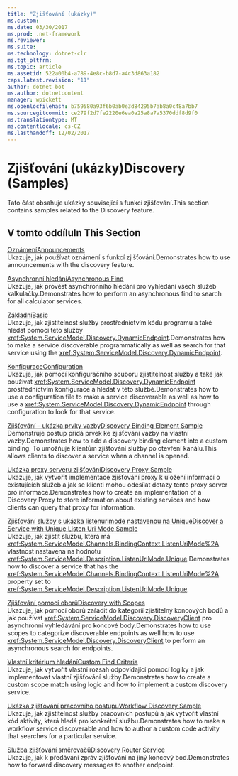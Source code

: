 ```yaml
---
title: "Zjišťování (ukázky)"
ms.custom: 
ms.date: 03/30/2017
ms.prod: .net-framework
ms.reviewer: 
ms.suite: 
ms.technology: dotnet-clr
ms.tgt_pltfrm: 
ms.topic: article
ms.assetid: 522a00b4-a789-4e8c-b8d7-a4c3d863a182
caps.latest.revision: "11"
author: dotnet-bot
ms.author: dotnetcontent
manager: wpickett
ms.openlocfilehash: b759580a93f6b0ab0e3d84295b7ab8a0c48a7bb7
ms.sourcegitcommit: ce279f2d7fe2220e6ea0a25a8a7a5370ddf8d9f0
ms.translationtype: MT
ms.contentlocale: cs-CZ
ms.lasthandoff: 12/02/2017
---
```

# <a name="discovery-samples"></a><span data-ttu-id="7762d-102">Zjišťování (ukázky)</span><span class="sxs-lookup"><span data-stu-id="7762d-102">Discovery (Samples)</span></span>
<span data-ttu-id="7762d-103">Tato část obsahuje ukázky související s funkcí zjišťování.</span><span class="sxs-lookup"><span data-stu-id="7762d-103">This section contains samples related to the Discovery feature.</span></span>  
  
## <a name="in-this-section"></a><span data-ttu-id="7762d-104">V tomto oddílu</span><span class="sxs-lookup"><span data-stu-id="7762d-104">In This Section</span></span>  
 [<span data-ttu-id="7762d-105">Oznámení</span><span class="sxs-lookup"><span data-stu-id="7762d-105">Announcements</span></span>](../../../../docs/framework/wcf/samples/announcements-sample.md)  
 <span data-ttu-id="7762d-106">Ukazuje, jak používat oznámení s funkcí zjišťování.</span><span class="sxs-lookup"><span data-stu-id="7762d-106">Demonstrates how to use announcements with the discovery feature.</span></span>  
  
 [<span data-ttu-id="7762d-107">Asynchronní hledání</span><span class="sxs-lookup"><span data-stu-id="7762d-107">Asynchronous Find</span></span>](../../../../docs/framework/wcf/samples/asynchronous-find-sample.md)  
 <span data-ttu-id="7762d-108">Ukazuje, jak provést asynchronního hledání pro vyhledání všech služeb kalkulačky.</span><span class="sxs-lookup"><span data-stu-id="7762d-108">Demonstrates how to perform an asynchronous find to search for all calculator services.</span></span>  
  
 [<span data-ttu-id="7762d-109">Základní</span><span class="sxs-lookup"><span data-stu-id="7762d-109">Basic</span></span>](../../../../docs/framework/wcf/samples/basic-sample.md)  
 <span data-ttu-id="7762d-110">Ukazuje, jak zjistitelnost služby prostřednictvím kódu programu a také hledat pomocí této služby <xref:System.ServiceModel.Discovery.DynamicEndpoint>.</span><span class="sxs-lookup"><span data-stu-id="7762d-110">Demonstrates how to make a service discoverable programmatically as well as search for that service using the <xref:System.ServiceModel.Discovery.DynamicEndpoint>.</span></span>  
  
 [<span data-ttu-id="7762d-111">Konfigurace</span><span class="sxs-lookup"><span data-stu-id="7762d-111">Configuration</span></span>](../../../../docs/framework/wcf/samples/configuration-sample.md)  
 <span data-ttu-id="7762d-112">Ukazuje, jak pomocí konfiguračního souboru zjistitelnost služby a také jak používat <xref:System.ServiceModel.Discovery.DynamicEndpoint> prostřednictvím konfigurace a hledat v této službě.</span><span class="sxs-lookup"><span data-stu-id="7762d-112">Demonstrates how to use a configuration file to make a service discoverable as well as how to use a <xref:System.ServiceModel.Discovery.DynamicEndpoint> through configuration to look for that service.</span></span>  
  
 [<span data-ttu-id="7762d-113">Zjišťování – ukázka prvky vazby</span><span class="sxs-lookup"><span data-stu-id="7762d-113">Discovery Binding Element Sample</span></span>](../../../../docs/framework/wcf/samples/discovery-binding-element-sample.md)  
 <span data-ttu-id="7762d-114">Demonstruje postup přidá prvek ke zjišťování vazby na vlastní vazby.</span><span class="sxs-lookup"><span data-stu-id="7762d-114">Demonstrates how to add a discovery binding element into a custom binding.</span></span> <span data-ttu-id="7762d-115">To umožňuje klientům zjišťování služby po otevření kanálu.</span><span class="sxs-lookup"><span data-stu-id="7762d-115">This allows clients to discover a service when a channel is opened.</span></span>  
  
 [<span data-ttu-id="7762d-116">Ukázka proxy serveru zjišťování</span><span class="sxs-lookup"><span data-stu-id="7762d-116">Discovery Proxy Sample</span></span>](../../../../docs/framework/wcf/samples/discovery-proxy-sample.md)  
 <span data-ttu-id="7762d-117">Ukazuje, jak vytvořit implementace zjišťování proxy k uložení informací o existujících služeb a jak se klienti mohou odesílat dotazy tento proxy server pro informace.</span><span class="sxs-lookup"><span data-stu-id="7762d-117">Demonstrates how to create an implementation of a Discovery Proxy to store information about existing services and how clients can query that proxy for information.</span></span>  
  
 [<span data-ttu-id="7762d-118">Zjišťování služby s ukázka listenurimode nastavenou na Unique</span><span class="sxs-lookup"><span data-stu-id="7762d-118">Discover a Service with Unique Listen Uri Mode Sample</span></span>](../../../../docs/framework/wcf/samples/discover-a-service-with-unique-listen-uri-mode-sample.md)  
 <span data-ttu-id="7762d-119">Ukazuje, jak zjistit službu, která má <xref:System.ServiceModel.Channels.BindingContext.ListenUriMode%2A> vlastnost nastavena na hodnotu <xref:System.ServiceModel.Description.ListenUriMode.Unique>.</span><span class="sxs-lookup"><span data-stu-id="7762d-119">Demonstrates how to discover a service that has the <xref:System.ServiceModel.Channels.BindingContext.ListenUriMode%2A> property set to <xref:System.ServiceModel.Description.ListenUriMode.Unique>.</span></span>  
  
 [<span data-ttu-id="7762d-120">Zjišťování pomocí oborů</span><span class="sxs-lookup"><span data-stu-id="7762d-120">Discovery with Scopes</span></span>](../../../../docs/framework/wcf/samples/discovery-with-scopes-sample.md)  
 <span data-ttu-id="7762d-121">Ukazuje, jak pomocí oborů zařadit do kategorií zjistitelný koncových bodů a jak používat <xref:System.ServiceModel.Discovery.DiscoveryClient> pro asynchronní vyhledávání pro koncové body.</span><span class="sxs-lookup"><span data-stu-id="7762d-121">Demonstrates how to use scopes to categorize discoverable endpoints as well how to use <xref:System.ServiceModel.Discovery.DiscoveryClient> to perform an asynchronous search for endpoints.</span></span>  
  
 [<span data-ttu-id="7762d-122">Vlastní kritérium hledání</span><span class="sxs-lookup"><span data-stu-id="7762d-122">Custom Find Criteria</span></span>](../../../../docs/framework/wcf/samples/custom-find-criteria.md)  
 <span data-ttu-id="7762d-123">Ukazuje, jak vytvořit vlastní rozsah odpovídající pomocí logiky a jak implementovat vlastní zjišťování služby.</span><span class="sxs-lookup"><span data-stu-id="7762d-123">Demonstrates how to create a custom scope match using logic and how to implement a custom discovery service.</span></span>  
  
 [<span data-ttu-id="7762d-124">Ukázka zjišťování pracovního postupu</span><span class="sxs-lookup"><span data-stu-id="7762d-124">Workflow Discovery Sample</span></span>](../../../../docs/framework/wcf/samples/workflow-discovery-sample.md)  
 <span data-ttu-id="7762d-125">Ukazuje, jak zjistitelnost služby pracovních postupů a jak vytvořit vlastní kód aktivity, která hledá pro konkrétní službu.</span><span class="sxs-lookup"><span data-stu-id="7762d-125">Demonstrates how to make a workflow service discoverable and how to author a custom code activity that searches for a particular service.</span></span>  
  
 [<span data-ttu-id="7762d-126">Služba zjišťování směrovačů</span><span class="sxs-lookup"><span data-stu-id="7762d-126">Discovery Router Service</span></span>](../../../../docs/framework/wcf/samples/discovery-router-service.md)  
 <span data-ttu-id="7762d-127">Ukazuje, jak k předávání zpráv zjišťování na jiný koncový bod.</span><span class="sxs-lookup"><span data-stu-id="7762d-127">Demonstrates how to forward discovery messages to another endpoint.</span></span>
